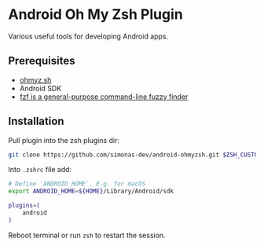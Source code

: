 # Android Oh My Zsh Plugin

Various useful tools for developing Android apps.

## Prerequisites
* [ohmyz.sh](https://ohmyz.sh/)
* Android SDK
* [fzf is a general-purpose command-line fuzzy finder](https://github.com/junegunn/fzf)

## Installation

Pull plugin into the zsh plugins dir:


```zsh
git clone https://github.com/simonas-dev/android-ohmyzsh.git $ZSH_CUSTOM/plugins/android --depth=1
```

Into `.zshrc` file add:

```zsh
# Define `ANDROID_HOME`. E.g. for macOS
export ANDROID_HOME=${HOME}/Library/Android/sdk

plugins=(
    android
)
```

Reboot terminal or run `zsh` to restart the session.
